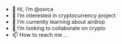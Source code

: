 - 👋 Hi, I’m @oxrca
- 👀 I’m interested in cryptocurrency project 
- 🌱 I’m currently learning about airdrop 
- 💞️ I’m looking to collaborate on crypto 
- 📫 How to reach me ...

<!---
oxrca/oxrca is a ✨ special ✨ repository because its `README.md` (this file) appears on your GitHub profile.
You can click the Preview link to take a look at your changes.
--->
